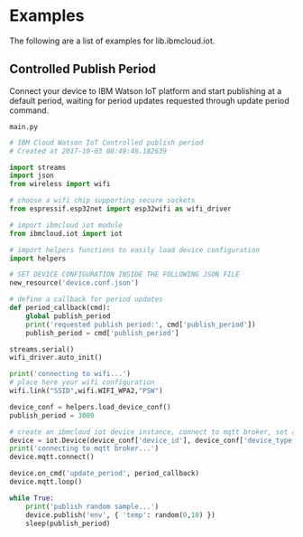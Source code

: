 # Examples

The following are a list of examples for lib.ibmcloud.iot.

## Controlled Publish Period


Connect your device to IBM Watson IoT platform and start publishing at a default period, waiting for period updates requested through update period command.



```main.py```

```python
# IBM Cloud Watson IoT Controlled publish period 
# Created at 2017-10-03 08:49:48.182639

import streams
import json
from wireless import wifi

# choose a wifi chip supporting secure sockets
from espressif.esp32net import esp32wifi as wifi_driver

# import ibmcloud iot module
from ibmcloud.iot import iot

# import helpers functions to easily load device configuration
import helpers

# SET DEVICE CONFIGURATION INSIDE THE FOLLOWING JSON FILE
new_resource('device.conf.json')

# define a callback for period updates
def period_callback(cmd):
    global publish_period
    print('requested publish period:', cmd['publish_period'])
    publish_period = cmd['publish_period']

streams.serial()
wifi_driver.auto_init()

print('connecting to wifi...')
# place here your wifi configuration
wifi.link("SSID",wifi.WIFI_WPA2,"PSW")

device_conf = helpers.load_device_conf()
publish_period = 3000

# create an ibmcloud iot device instance, connect to mqtt broker, set a command callback and start mqtt reception loop
device = iot.Device(device_conf['device_id'], device_conf['device_type'], device_conf['organization'], device_conf['auth_token'])
print('connecting to mqtt broker...')
device.mqtt.connect()

device.on_cmd('update_period', period_callback)
device.mqtt.loop()

while True:
    print('publish random sample...')
    device.publish('env', { 'temp': random(0,10) })
    sleep(publish_period)

```
<!--stackedit_data:
eyJoaXN0b3J5IjpbMTE5NTYxNjA3N119
-->